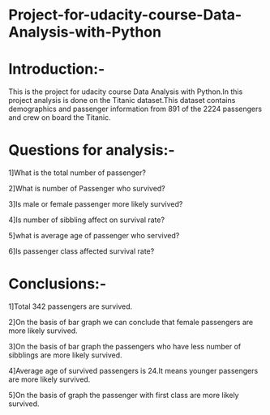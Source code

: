 # Project-for-udacity-course-Data-Analysis-with-Python

# Introduction:-

This is the project for udacity course Data Analysis with Python.In this project analysis is done on the Titanic dataset.This dataset contains demographics and passenger information from 891 of the 2224 passengers and crew on board the Titanic.

# Questions for analysis:-

1]What is the total number of passenger?

2]What is number of Passenger who survived?

3]Is male or female passenger more likely survived?

4]Is number of sibbling affect on survival rate?

5]what is average age of passenger who servived?

6]Is passenger class affected survival rate?

# Conclusions:-

1]Total 342 passengers are survived.

2]On the basis of bar graph we can conclude that female passengers are more likely survived.

3]On the basis of bar graph the passengers who have less number of sibblings are more likely survived.

4]Average age of survived passengers is 24.It means younger passengers are more likely survived.

5]On the basis of graph the passenger with first class are more likely survived.
